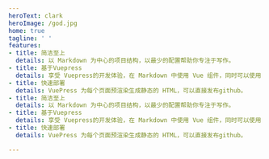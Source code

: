 ```yaml
---
heroText: clark
heroImage: /god.jpg
home: true
tagline: ' '
features:
- title: 简洁至上
  details: 以 Markdown 为中心的项目结构，以最少的配置帮助你专注于写作。
- title: 基于Vuepress
  details: 享受 Vuepress的开发体验，在 Markdown 中使用 Vue 组件，同时可以使用 Vue 来开发自定义主题。
- title: 快速部署
  details: VuePress 为每个页面预渲染生成静态的 HTML，可以直接发布github。
- title: 简洁至上
  details: 以 Markdown 为中心的项目结构，以最少的配置帮助你专注于写作。
- title: 基于Vuepress
  details: 享受 Vuepress的开发体验，在 Markdown 中使用 Vue 组件，同时可以使用 Vue 来开发自定义主题。
- title: 快速部署
  details: VuePress 为每个页面预渲染生成静态的 HTML，可以直接发布github。

---
```

